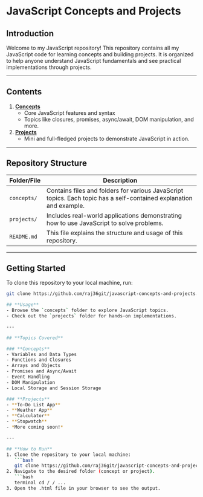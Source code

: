 # JavaScript Concepts and Projects

## **Introduction**

Welcome to my JavaScript repository! This repository contains all my JavaScript code for learning concepts and building projects. It is organized to help anyone understand JavaScript fundamentals and see practical implementations through projects.

---

## **Contents**

1. **[Concepts](#concepts)**
   - Core JavaScript features and syntax
   - Topics like closures, promises, async/await, DOM manipulation, and more.
2. **[Projects](#projects)**
   - Mini and full-fledged projects to demonstrate JavaScript in action.

---

## **Repository Structure**

| Folder/File | Description                                                                                                        |
| ----------- | ------------------------------------------------------------------------------------------------------------------ |
| `concepts/` | Contains files and folders for various JavaScript topics. Each topic has a self-contained explanation and example. |
| `projects/` | Includes real-world applications demonstrating how to use JavaScript to solve problems.                            |
| `README.md` | This file explains the structure and usage of this repository.                                                     |

---

## **Getting Started**

To clone this repository to your local machine, run:

````bash
git clone https://github.com/raj36git/javascript-concepts-and-projects.git

## **Usage**
- Browse the `concepts` folder to explore JavaScript topics.
- Check out the `projects` folder for hands-on implementations.

---

## **Topics Covered**

### **Concepts**
- Variables and Data Types
- Functions and Closures
- Arrays and Objects
- Promises and Async/Await
- Event Handling
- DOM Manipulation
- Local Storage and Session Storage

### **Projects**
- **To-Do List App**
- **Weather App**
- **Calculator**
- **Stopwatch**
- *More coming soon!*

---

## **How to Run**
1. Clone the repository to your local machine:
   ```bash
   git clone https://github.com/raj36git/javascript-concepts-and-projects.git
2. Navigate to the desired folder (concept or project).
   ```bash
   terminal cd / / ...
3. Open the .html file in your browser to see the output.
````
